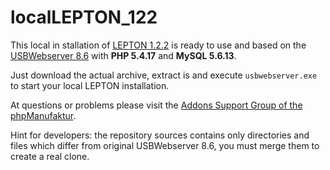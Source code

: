 localLEPTON_122
===============

This local in stallation of [LEPTON 1.2.2](http://lepton-cms.org) is ready to use and based on the [USBWebserver 8.6](http://usbwebserver.net) with **PHP 5.4.17** and **MySQL 5.6.13**.

Just download the actual archive, extract is and execute `usbwebserver.exe` to start your local LEPTON installation.

At questions or problems please visit the [Addons Support Group of the phpManufaktur](https://support.phpmanufaktur.de).

Hint for developers: the repository sources contains only directories and files which differ from original USBWebserver 8.6, you must merge them to create a real clone.